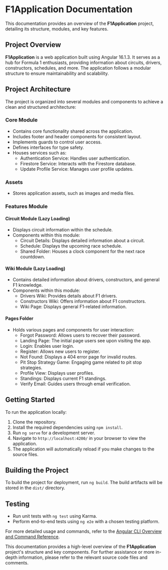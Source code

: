 # F1Application Documentation

This documentation provides an overview of the **F1Application** project, detailing its structure, modules, and key features.

## Project Overview

**F1Application** is a web application built using Angular 16.1.3. It serves as a hub for Formula 1 enthusiasts, providing information about circuits, drivers, constructors, schedules, and more. The application follows a modular structure to ensure maintainability and scalability.

## Project Architecture

The project is organized into several modules and components to achieve a clean and structured architecture:

### Core Module

- Contains core functionality shared across the application.
- Includes footer and header components for consistent layout.
- Implements guards to control user access.
- Defines interfaces for type safety.
- Houses services such as:
  - Authentication Service: Handles user authentication.
  - Firestore Service: Interacts with the Firestore database.
  - Update Profile Service: Manages user profile updates.

### Assets

- Stores application assets, such as images and media files.

### Features Module

#### Circuit Module (Lazy Loading)

- Displays circuit information within the schedule.
- Components within this module:
  - Circuit Details: Displays detailed information about a circuit.
  - Schedule: Displays the upcoming race schedule.
  - Shared Folder: Houses a clock component for the next race countdown.

#### Wiki Module (Lazy Loading)

- Contains detailed information about drivers, constructors, and general F1 knowledge.
- Components within this module:
  - Drivers Wiki: Provides details about F1 drivers.
  - Constructors Wiki: Offers information about F1 constructors.
  - Wiki Page: Displays general F1-related information.

#### Pages Folder

- Holds various pages and components for user interaction:
  - Forgot Password: Allows users to recover their password.
  - Landing Page: The initial page users see upon visiting the app.
  - Login: Enables user login.
  - Register: Allows new users to register.
  - Not Found: Displays a 404 error page for invalid routes.
  - Pit Stop Strategy Game: Engaging game related to pit stop strategies.
  - Profile View: Displays user profiles.
  - Standings: Displays current F1 standings.
  - Verify Email: Guides users through email verification.

## Getting Started

To run the application locally:
1. Clone the repository.
2. Install the required dependencies using `npm install`.
3. Run `ng serve` for a development server.
4. Navigate to `http://localhost:4200/` in your browser to view the application.
5. The application will automatically reload if you make changes to the source files.

## Building the Project

To build the project for deployment, run `ng build`. The build artifacts will be stored in the `dist/` directory.

## Testing

- Run unit tests with `ng test` using Karma.
- Perform end-to-end tests using `ng e2e` with a chosen testing platform.

For more detailed usage and commands, refer to the [Angular CLI Overview and Command Reference](https://angular.io/cli).

This documentation provides a high-level overview of the **F1Application** project's structure and key components. For further assistance or more in-depth information, please refer to the relevant source code files and comments.